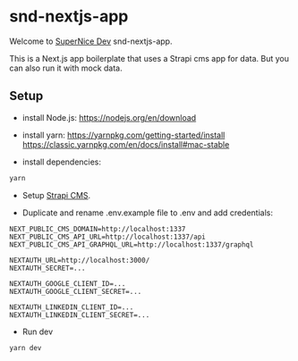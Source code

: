 # snd-nextjs-app

Welcome to [SuperNice Dev](https://www.supernice-dev.com/en) snd-nextjs-app.

This is a Next.js app boilerplate that uses a Strapi cms app for data. But you can also run it with mock data.

## Setup

- install Node.js:
https://nodejs.org/en/download

- install yarn:
https://yarnpkg.com/getting-started/install
https://classic.yarnpkg.com/en/docs/install#mac-stable


- install dependencies:
```sh
yarn
```

- Setup [Strapi CMS]("https://github.com/SuperNiceDev/snd-strapi-cms").

- Duplicate and rename .env.example file to .env and add credentials:
```
NEXT_PUBLIC_CMS_DOMAIN=http://localhost:1337
NEXT_PUBLIC_CMS_API_URL=http://localhost:1337/api
NEXT_PUBLIC_CMS_API_GRAPHQL_URL=http://localhost:1337/graphql

NEXTAUTH_URL=http://localhost:3000/
NEXTAUTH_SECRET=...

NEXTAUTH_GOOGLE_CLIENT_ID=...
NEXTAUTH_GOOGLE_CLIENT_SECRET=...

NEXTAUTH_LINKEDIN_CLIENT_ID=...
NEXTAUTH_LINKEDIN_CLIENT_SECRET=...
```

- Run dev
```sh
yarn dev
```
